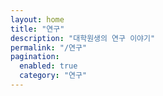 ```yaml
---
layout: home
title: "연구"
description: "대학원생의 연구 이야기"
permalink: "/연구"
pagination: 
  enabled: true
  category: "연구"
---
```

